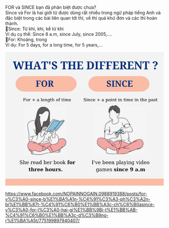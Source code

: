 FOR và SINCE bạn đã phân biệt được chưa?\
Since và For là hai giới từ được dùng rất nhiều trong ngữ pháp tiếng Anh và đặc biệt trong các bài liên quan tới thì, về thì quá khứ đơn và các thì hoàn thành.\
🌱Since: Từ khi, khi, kể từ khi\
Ví dụ cụ thể: Since 8 a.m, since July, since 2005,....\
🌱For: Khoảng, trong\
Ví dụ: For 5 days, for a long time, for 5 years,...

![alt text](image.png)

https://www.facebook.com/NOPAINNOGAIN.0988919388/posts/for-v%C3%A0-since-b%E1%BA%A1n-%C4%91%C3%A3-ph%C3%A2n-bi%E1%BB%87t-%C4%91%C6%B0%E1%BB%A3c-ch%C6%B0asince-v%C3%A0-for-l%C3%A0-hai-gi%E1%BB%9Bi-t%E1%BB%AB-%C4%91%C6%B0%E1%BB%A3c-d%C3%B9ng-r%E1%BA%A5t/775199897940407/
